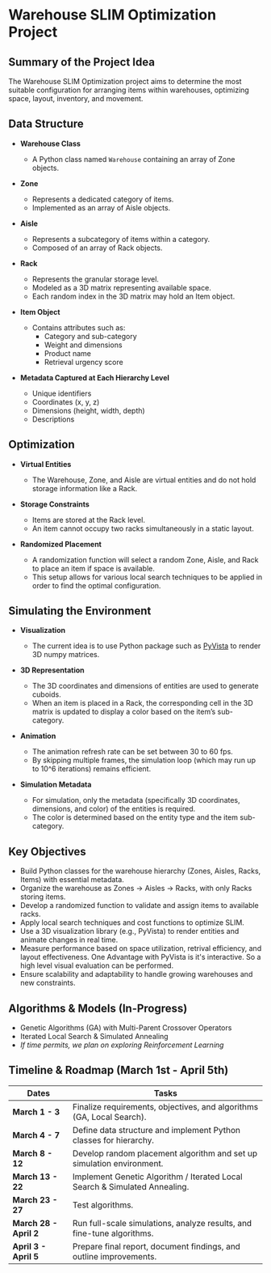 # Warehouse SLIM Optimization Project

## Summary of the Project Idea

The Warehouse SLIM Optimization project aims to determine the most suitable configuration for arranging items within warehouses, optimizing space, layout, inventory, and movement.

## Data Structure

- **Warehouse Class**
  - A Python class named `Warehouse` containing an array of Zone objects.

- **Zone**
  - Represents a dedicated category of items.
  - Implemented as an array of Aisle objects.

- **Aisle**
  - Represents a subcategory of items within a category.
  - Composed of an array of Rack objects.

- **Rack**
  - Represents the granular storage level.
  - Modeled as a 3D matrix representing available space.
  - Each random index in the 3D matrix may hold an Item object.

- **Item Object**
  - Contains attributes such as:
    - Category and sub-category
    - Weight and dimensions
    - Product name
    - Retrieval urgency score

- **Metadata Captured at Each Hierarchy Level**
  - Unique identifiers
  - Coordinates (x, y, z)
  - Dimensions (height, width, depth)
  - Descriptions

## Optimization

- **Virtual Entities**
  - The Warehouse, Zone, and Aisle are virtual entities and do not hold storage information like a Rack.
  
- **Storage Constraints**
  - Items are stored at the Rack level.
  - An item cannot occupy two racks simultaneously in a static layout.

- **Randomized Placement**
  - A randomization function will select a random Zone, Aisle, and Rack to place an item if space is available.
  - This setup allows for various local search techniques to be applied in order to find the optimal configuration.

## Simulating the Environment

- **Visualization**
  - The current idea is to use Python package such as [PyVista](https://www.pyvista.org/) to render 3D numpy matrices.
  
- **3D Representation**
  - The 3D coordinates and dimensions of entities are used to generate cuboids.
  - When an item is placed in a Rack, the corresponding cell in the 3D matrix is updated to display a color based on the item’s sub-category.

- **Animation**
  - The animation refresh rate can be set between 30 to 60 fps.
  - By skipping multiple frames, the simulation loop (which may run up to 10^6 iterations) remains efficient.

- **Simulation Metadata**
  - For simulation, only the metadata (specifically 3D coordinates, dimensions, and color) of the entities is required.
  - The color is determined based on the entity type and the item sub-category.


## Key Objectives

- Build Python classes for the warehouse hierarchy (Zones, Aisles, Racks, Items) with essential metadata.
- Organize the warehouse as Zones → Aisles → Racks, with only Racks storing items.
- Develop a randomized function to validate and assign items to available racks.
- Apply local search techniques and cost functions to optimize SLIM.
- Use a 3D visualization library (e.g., PyVista) to render entities and animate changes in real time.
- Measure performance based on space utilization, retrival efficiency, and layout effectiveness. One Advantage with PyVista is it's interactive. So a high level visual evaluation can be performed.
- Ensure scalability and adaptability to handle growing warehouses and new constraints.


## Algorithms & Models (In-Progress)
- Genetic Algorithms (GA) with Multi-Parent Crossover Operators
- Iterated Local Search & Simulated Annealing
- _If time permits, we plan on exploring Reinforcement Learning_

## Timeline & Roadmap (March 1st - April 5th)

| **Dates**         | **Tasks**                                                                 |
|--------------------|--------------------------------------------------------------------------|
| **March 1 - 3**    | Finalize requirements, objectives, and algorithms (GA, Local Search).    |
| **March 4 - 7**    | Define data structure and implement Python classes for hierarchy.        |
| **March 8 - 12**   | Develop random placement algorithm and set up simulation environment.    |
| **March 13 - 22**  | Implement Genetic Algorithm / Iterated Local Search & Simulated Annealing.|
| **March 23 - 27**  | Test algorithms.             |
| **March 28 - April 2** | Run full-scale simulations, analyze results, and fine-tune algorithms. |
| **April 3 - April 5** | Prepare final report, document findings, and outline improvements.     |
